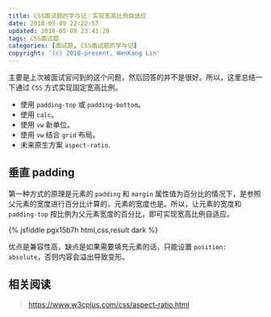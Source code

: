 ```yaml
---
title: CSS面试题的学与记：实现宽高比例自适应
date: 2018-05-09 22:22:57
updated: 2018-05-09 23:41:28
tags: CSS面试题
categories: [面试题, CSS面试题的学与记]
copyright: '(c) 2018-present, WenKang Lin'
---
```


主要是上次被面试官问到的这个问题，然后回答的并不是很好。所以，这里总结一下通过 `CSS` 方式实现固定宽高比例。

* 使用 `padding-top` 或 `padding-bottom`。
* 使用 `calc`。
* 使用 `vw` 新单位。
* 使用 `vw` 结合 `grid` 布局。
* 未来原生方案 `aspect-ratio`.

<!-- more -->

## 垂直 padding

第一种方式的原理是元素的 `padding` 和 `margin` 属性值为百分比的情况下，是参照父元素的宽度进行百分比计算的，元素的宽度也是。所以，让元素的宽度和 `padding-top` 按比例为父元素宽度的百分比，即可实现宽高比例自适应。

{% jsfiddle pgx15b7h html,css,result dark %}

优点是兼容性高，缺点是如果需要填充元素的话，只能设置 `position: absolute`，否则内容会溢出导致变形。

## 相关阅读

> https://www.w3cplus.com/css/aspect-ratio.html
